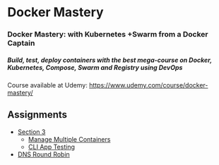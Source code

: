 
  

# Docker Mastery

  

### Docker Mastery: with Kubernetes +Swarm from a Docker Captain

##### Build, test, deploy containers with the best mega-course on Docker, Kubernetes, Compose, Swarm and Registry using DevOps

Course available at Udemy: https://www.udemy.com/course/docker-mastery/

  

## Assignments

  

*  [Section 3](section3)
	*  [Manage Multiple Containers](https://github.com/daniloaleixo/DockerMastery/tree/master/section3/01_manage-mutiple-containers)
	*  [CLI App Testing](https://github.com/daniloaleixo/DockerMastery/tree/master/section3/02_CLI-app-testing)
  *  [DNS Round Robin](https://github.com/daniloaleixo/DockerMastery/tree/master/section3/03_DNS_Round_Robin)